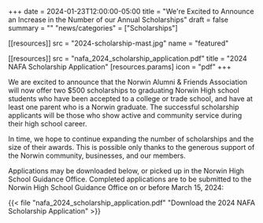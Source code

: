 +++
date    = 2024-01-23T12:00:00-05:00
title   = "We're Excited to Announce an Increase in the Number of our Annual Scholarships"
draft   = false
summary = ""
"news/categories" = ["Scholarships"]

[[resources]]
  src  = "2024-scholarship-mast.jpg"
  name = "featured"

[[resources]]
  src   = "nafa_2024_scholarship_application.pdf"
  title = "2024 NAFA Scholarship Application"
  [resources.params]
    icon = "pdf"
+++

We are excited to announce that the Norwin Alumni & Friends Association will now offer two $500 scholarships to graduating Norwin High school students who have been accepted to a college or trade school, and have at least one parent who is a Norwin graduate. The successful scholarship applicants will be those who show active and community service during their high school career.

In time, we hope to continue expanding the number of scholarships and the size of their awards. This is possible only thanks to the generous support of the Norwin community, businesses, and our members.

Applications may be downloaded below, or picked up in the Norwin High School Guidance Office. Completed applications are to be submitted to the Norwin High School Guidance Office on or before March 15, 2024:

{{< file "nafa_2024_scholarship_application.pdf" "Download the 2024 NAFA Scholarship Application" >}}
